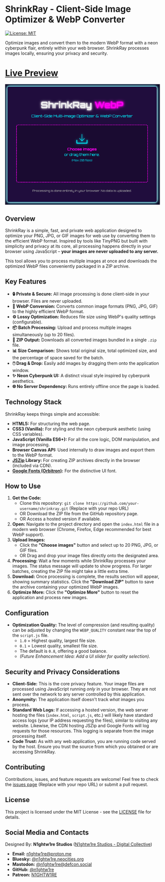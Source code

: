 # ShrinkRay - Client-Side Image Optimizer & WebP Converter

[![License: MIT](https://img.shields.io/badge/License-MIT-yellow.svg)](https://opensource.org/licenses/MIT)

Optimize images and convert them to the modern WebP format with a neon cyberpunk flair, entirely within your web browser. ShrinkRay processes images locally, ensuring your privacy and security.

# [Live Preview](https://n1ghtw1re.neocities.org/tools/shrinkray)

 ![ShrinkRay Demo](shrinkray_screenshot.png)

## Overview

ShrinkRay is a simple, fast, and private web application designed to optimize your PNG, JPG, or GIF images for web use by converting them to the efficient WebP format. Inspired by tools like TinyPNG but built with simplicity and privacy at its core, all processing happens directly in your browser using JavaScript – **your images are never uploaded to any server.**

This tool allows you to process multiple images at once and downloads the optimized WebP files conveniently packaged in a ZIP archive.

## Key Features

*   **🔒 Private & Secure:** All image processing is done client-side in your browser. Files are never uploaded.
*   **🚀 WebP Conversion:** Converts common image formats (PNG, JPG, GIF) to the highly efficient WebP format.
*   **⚙️ Lossy Optimization:** Reduces file size using WebP's quality settings (configurable).
*   **📦 Batch Processing:** Upload and process multiple images simultaneously (up to 20 files).
*   **💾 ZIP Output:** Downloads all converted images bundled in a single `.zip` file.
*   **📊 Size Comparison:** Shows total original size, total optimized size, and the percentage of space saved for the batch.
*   **🖱️ Drag & Drop:** Easily add images by dragging them onto the application window.
*   **✨ Neon Cyberpunk UI:** A distinct visual style inspired by cyberpunk aesthetics.
*   **🌐 No Server Dependency:** Runs entirely offline once the page is loaded.

## Technology Stack

ShrinkRay keeps things simple and accessible:

*   **HTML5:** For structuring the web page.
*   **CSS3 (Vanilla):** For styling and the neon cyberpunk aesthetic (using CSS variables).
*   **JavaScript (Vanilla ES6+):** For all the core logic, DOM manipulation, and image processing.
*   **Browser Canvas API:** Used internally to draw images and export them to the WebP format.
*   **[JSZip](https://stuk.github.io/jszip/) Library:** For creating ZIP archives directly in the browser (included via CDN).
*   **[Google Fonts (Orbitron)](https://fonts.google.com/specimen/Orbitron):** For the distinctive UI font.

## How to Use

1.  **Get the Code:**
    *   Clone this repository: `git clone https://github.com/your-username/shrinkray.git` (Replace with your repo URL)
    *   OR Download the ZIP file from the GitHub repository page.
    *   OR Access a hosted version if available.
2.  **Open:** Navigate to the project directory and open the `index.html` file in a modern web browser (Chrome, Firefox, Edge recommended for best WebP support).
3.  **Upload Images:**
    *   Click the **"Choose images"** button and select up to 20 PNG, JPG, or GIF files.
    *   OR Drag and drop your image files directly onto the designated area.
4.  **Processing:** Wait a few moments while ShrinkRay processes your images. The status message will update to show progress. For larger batches, creating the ZIP file might take a little extra time.
5.  **Download:** Once processing is complete, the results section will appear, showing summary statistics. Click the **"Download ZIP"** button to save the archive containing your optimized WebP images.
6.  **Optimize More:** Click the **"Optimize More"** button to reset the application and process new images.

## Configuration

*   **Optimization Quality:** The level of compression (and resulting quality) can be adjusted by changing the `WEBP_QUALITY` constant near the top of the `script.js` file.
    *   `1.0` = Highest quality, largest file size.
    *   `0.1` = Lowest quality, smallest file size.
    *   The default is `0.8`, offering a good balance.
    *   *(Future Enhancement Idea: Add a UI slider for quality selection).*

## Security and Privacy Considerations

*   **Client-Side:** This is the core privacy feature. Your image files are processed using JavaScript running *only* in your browser. They are not sent over the network to any server controlled by this application.
*   **Anonymity:** The application itself doesn't track *what* images you process.
*   **Standard Web Logs:** If accessing a hosted version, the web server hosting the files (`index.html`, `script.js`, etc.) will likely have standard access logs (your IP address requesting the files), similar to visiting any website. Likewise, the CDN hosting JSZip and Google Fonts will log requests for those resources. This logging is separate from the image processing itself.
*   **Code Trust:** As with any web application, you are running code served by the host. Ensure you trust the source from which you obtained or are accessing ShrinkRay.

## Contributing

Contributions, issues, and feature requests are welcome! Feel free to check the [issues page](https://github.com/your-username/shrinkray/issues) (Replace with your repo URL) or submit a pull request.

## License

This project is licensed under the MIT License - see the [LICENSE](LICENSE) file for details.

## Social Media and Contacts

Designed By: **N1ghtw1re Studios** ([N1ghtw1re Studios - Digital Collective](https://n1ghtw1re-studios.lovable.app/))

*   **Email:** n1ghtw1re@proton.me
*   **Bluesky:** [@n1ghtw1re.neocities.org](https://bsky.app/profile/n1ghtw1re.neocities.org)
*   **Mastodon:** [@n1ghtw1re@defcon.social](https://defcon.social/@n1ghtw1re)
*   **GitHub:** [@n1ghtw1re](https://github.com/n1ghtw1re)
*   **Patreon:** [N1GHTW1RE](https://www.patreon.com/c/N1GHTW1RE)
